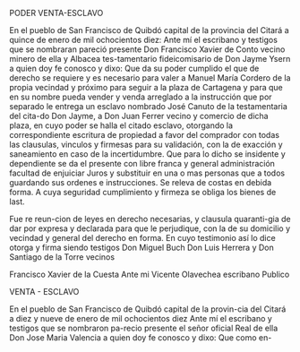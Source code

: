 PODER VENTA-ESCLAVO

En el pueblo de San Francisco de Quibdó capital de la provincia del Citará a quince de enero de mil ochocientos diez: Ante mí el escribano y testigos que se nombraran pareció presente Don Francisco Xavier de Conto vecino minero de ella y Albacea tes-tamentario fideicomisario de Don Jayme Ysern a quien doy fe conosco y dixo: Que da su poder cumplido el que de derecho se requiere y es necesario para valer a Manuel María Cordero de la propia vecindad y próximo para seguir a la plaza de Cartagena y para que en su nombre pueda vender y venda arreglado a la instrucción que por separado le entrega un esclavo nombrado José Canuto de la testamentaria del cita-do Don Jayme, a Don Juan Ferrer vecino y comercio de dicha plaza, en cuyo poder se halla el citado esclavo, otorgando la correspondiente escritura de propiedad a favor del comprador con todas las clausulas, vinculos y firmesas para su validación, con la de exacción y saneamiento en caso de la incertidumbre. Que para lo dicho se insidente y dependiente se da el presente con libre franca y general administración facultad de enjuiciar Juros y substituir en una o mas personas que a todos guardando sus ordenes e instrucciones. Se releva de costas en debida forma. A cuya seguridad cumplimiento y firmeza se obliga los bienes de last.

Fue re reun-cion de leyes en derecho necesarias, y clausula quaranti-gia de dar por expresa y declarada para que le perjudique, con la de su domicilio y vecindad y general del derecho en forma. En cuyo testimonio así lo dice otorga y firma siendo testigos Don Miguel Buch Don Luis Herrera y Don Santiago de la Torre vecinos

Francisco Xavier de la Cuesta Ante mi Vicente Olavechea escribano Publico

VENTA - ESCLAVO

En el pueblo de San Francisco de Quibdó capital de la provin-cia del Citará a diez y nueve de enero de mil ochocientos diez Ante mí el escribano y testigos que se nombraron pa-recio presente el señor oficial Real de ella Don Jose Maria Valencia a quien doy fe conosco y dixo: Que como en-